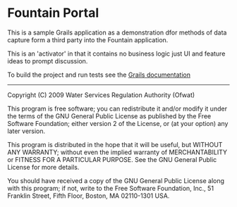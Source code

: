 # Fountain Portal

This is a sample Grails application as a demonstration dfor methods of data capture form a third party into the Fountain application. 

This is an 'activator' in that it contains no business logic just UI and feature ideas to prompt discussion. 

To build the project and run tests see the [Grails documentation](http://docs.grails.org/2.5.4/)

***

Copyright (C) 2009 Water Services Regulation Authority (Ofwat)
 
This program is free software; you can redistribute it and/or modify
it under the terms of the GNU General Public License as published by
the Free Software Foundation; either version 2 of the License, or
(at your option) any later version.
 
This program is distributed in the hope that it will be useful,
but WITHOUT ANY WARRANTY; without even the implied warranty of
MERCHANTABILITY or FITNESS FOR A PARTICULAR PURPOSE.  See the
GNU General Public License for more details.
 
You should have received a copy of the GNU General Public License along
with this program; if not, write to the Free Software Foundation, Inc.,
51 Franklin Street, Fifth Floor, Boston, MA 02110-1301 USA.
 
